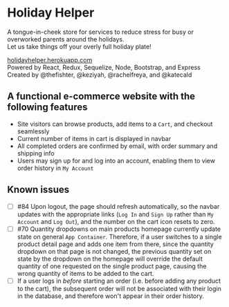 # Holiday Helper

A tongue-in-cheek store for services to reduce stress for busy or overworked parents around the holidays.  
Let us take things off your overly full holiday plate!

[holidayhelper.herokuapp.com](holidayhelper.herokuapp.com)  
Powered by React, Redux, Sequelize, Node, Bootstrap, and Express  
Created by @thefishter, @keziyah, @rachelfreya, and @katecald   

## A functional e-commerce website with the following features

- Site visitors can browse products, add items to a `Cart`, and checkout seamlessly
- Current number of items in cart is displayed in navbar
- All completed orders are confirmed by email, with order summary and shipping info
- Users may sign up for and log into an account, enabling them to view order history in `My Account`

## Known issues
- [ ] #84 Upon logout, the page should refresh automatically, so the navbar updates with the appropriate links (`Log In` and `Sign Up` rather than `My Account` and `Log Out`), and the number on the cart icon resets to zero.
- [ ] #70 Quantity dropdowns on main products homepage currently update state on general `App Container`. Therefore, if a user switches to a single product detail page and adds one item from there, since the quantity dropdown on that page is not changed, the previous quantity set on state by the dropdown on the homepage will override the default quantity of one requested on the single product page, causing the wrong quantity of items to be added to the cart.
- [ ] If a user logs in _before_ starting an order (i.e. before adding any product to the cart), the subsequent order will not be associated with their login in the database, and therefore won't appear in their order history.
